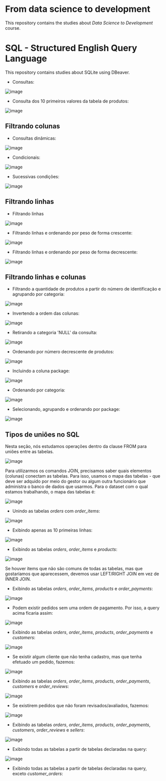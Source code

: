 # From data science to development 

This repository contains the studies about *Data Science to Development* course.

# SQL - Structured English Query Language

This repository contains studies about SQLite using DBeaver. 

- Consultas:

![image](https://user-images.githubusercontent.com/81119854/152888624-25fbb9c9-b3e4-435a-a2f8-0796461c6441.png)

- Consulta dos 10 primeiros valores da tabela de produtos:

![image](https://user-images.githubusercontent.com/81119854/152889948-90cfcc8e-eae6-4335-8ee9-1944737efe16.png)

## Filtrando colunas

- Consultas dinâmicas:

![image](https://user-images.githubusercontent.com/81119854/152890837-626e6b4a-2caa-4dac-9134-56b0c90a34f2.png)

- Condicionais:

![image](https://user-images.githubusercontent.com/81119854/152894962-d401410e-5de4-4bb8-aaec-f4b1fc905eed.png)

- Sucessivas condições:

![image](https://user-images.githubusercontent.com/81119854/152895944-ff79791e-e5a2-49be-87f5-07502ffea3ef.png)

## Filtrando linhas

- Filtrando linhas

![image](https://user-images.githubusercontent.com/81119854/152896485-982d7324-b0f2-4d62-8ff2-629b96ed81e4.png)

- Filtrando linhas e ordenando por peso de forma crescente:

![image](https://user-images.githubusercontent.com/81119854/152899621-8342d8cd-67bf-41fb-a769-f55795c31a49.png)

- Filtrando linhas e ordenando por peso de forma decrescente:

![image](https://user-images.githubusercontent.com/81119854/152899824-6524b77d-5edb-4a4f-9063-07a8269644a4.png)

## Filtrando linhas e colunas

- Filtrando a quantidade de produtos a partir do número de identificação e agrupando por categoria:

![image](https://user-images.githubusercontent.com/81119854/152900443-0efcf6e0-2863-4cec-9e25-e91693e63227.png)

- Invertendo a ordem das colunas:

![image](https://user-images.githubusercontent.com/81119854/152900618-2eeded68-cd20-4f64-94f1-328f5d128ff1.png)

- Retirando a categoria 'NULL' da consulta:

![image](https://user-images.githubusercontent.com/81119854/152900839-8eff8694-0617-4767-9879-2a09a3c13696.png)

- Ordenando por número decrescente de produtos:

![image](https://user-images.githubusercontent.com/81119854/152901024-99e3d780-2783-42e9-8619-8e6c061f795c.png)

- Incluindo a coluna package:

![image](https://user-images.githubusercontent.com/81119854/152901552-62227036-46ff-4b24-bc8b-7df539b34660.png)

- Ordenando por categoria:

![image](https://user-images.githubusercontent.com/81119854/152901680-8237cda8-5754-46fb-b954-2c5f83c43247.png)

- Selecionando, agrupando e ordenando por package:

![image](https://user-images.githubusercontent.com/81119854/152901883-b2642107-e34e-477f-acb2-9465be8aa07c.png)

## Tipos de uniões no SQL

Nesta seção, nós estudamos operações dentro da clause FROM para uniões entre as tabelas.

![image](https://user-images.githubusercontent.com/81119854/152988214-93f652cf-233e-4372-8df1-c5bcd2fe1bb2.png)

Para utilizarmos os comandos JOIN, precisamos saber quais elementos (colunas) conectam as tabelas. Para isso, usamos o mapa das tabelas - que deve ser adquido por meio do gestor ou algum outra funcionário que administra o banco de dados que usarmos. Para o dataset com o qual estamos trabalhando, o mapa das tabelas é:

![image](https://user-images.githubusercontent.com/81119854/152991386-29624aa8-450d-478b-8157-d82ee3f48eb2.png)

- Unindo as tabelas *orders* com *order_items*:

![image](https://user-images.githubusercontent.com/81119854/153031244-43ae65b9-826f-41dd-86fe-9116cfe8eb18.png)

- Exibindo apenas as 10 primeiras linhas:

![image](https://user-images.githubusercontent.com/81119854/153031707-c1f8dc9f-177c-48f1-81c1-1c1f99baf8af.png)

- Exibindo as tabelas *orders*, *order_items* e *products*:

![image](https://user-images.githubusercontent.com/81119854/153032874-f046a468-ac09-4161-9796-64f3005cfa63.png)

Se houver items que não são comuns de todas as tabelas, mas que gostaríamos que aparecessem, devemos usar LEFT/RIGHT JOIN em vez de INNER JOIN.

- Exibindo as tabelas *orders*, *order_items*, *products* e *order_payments*:

![image](https://user-images.githubusercontent.com/81119854/153034217-7f8d394a-b609-4e04-958d-8ae5fc562d4a.png)

- Podem existir pedidos sem uma ordem de pagamento. Por isso, a query acima ficaria assim: 

![image](https://user-images.githubusercontent.com/81119854/153034736-41024e4f-ba19-4608-99ad-450ce84fecb1.png)

-  Exibindo as tabelas *orders*, *order_items*, *products*, *order_payments* e *customers*:

![image](https://user-images.githubusercontent.com/81119854/153035574-4fa875eb-4826-4b07-8a2e-5c5e0f4bedae.png)

- Se existir algum cliente que não tenha cadastro, mas que tenha efetuado um pedido, fazemos:

![image](https://user-images.githubusercontent.com/81119854/153036249-d32ac157-8b33-4f43-9cea-840d9cea6e8c.png)

- Exibindo as tabelas *orders*, *order_items*, *products*, *order_payments*, *customers* e *order_reviews*:

![image](https://user-images.githubusercontent.com/81119854/153037037-6023cbd5-5de2-4b4b-bc34-52eb6b33edc5.png)

- Se existirem pedidos que não foram revisados/avaliados, fazemos:

![image](https://user-images.githubusercontent.com/81119854/153037388-852f8d84-af07-4d0d-9364-4c3d88c84c44.png)

- Exibindo as tabelas *orders*, *order_items*, *products*, *order_payments*, *customers*, *order_reviews* e *sellers*:

![image](https://user-images.githubusercontent.com/81119854/153038253-58d5acdf-dfb7-4815-90b3-37f16403537f.png)

- Exibindo todas as tabelas a partir de tabelas declaradas na query:

![image](https://user-images.githubusercontent.com/81119854/153039691-ca829800-4e3d-4e89-9555-f1cf7fc7593c.png)

- Exibindo todas as tabelas a partir de tabelas declaradas na query, exceto *customer_orders*:
